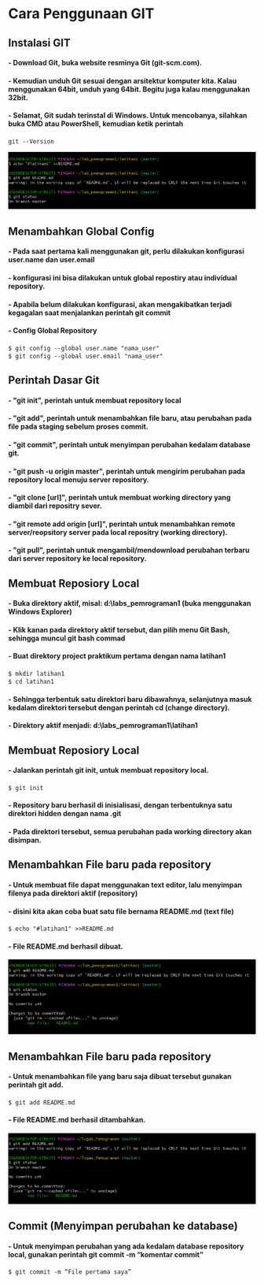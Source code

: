 # Cara Penggunaan GIT
## Instalasi GIT
#### - Download Git, buka website resminya Git (git-scm.com).
#### - Kemudian unduh Git sesuai dengan arsitektur komputer kita. Kalau menggunakan 64bit, unduh yang 64bit. Begitu juga kalau menggunakan 32bit.
#### - Selamat, Git sudah terinstal di Windows. Untuk mencobanya, silahkan buka CMD atau PowerShell, kemudian ketik perintah 
```
git --Version
```
![Gambar1](gambar/pict1.png)

## Menambahkan Global Config
#### - Pada saat pertama kali menggunakan git, perlu dilakukan konfigurasi user.name dan user.email
#### - konfigurasi ini bisa dilakukan untuk global repostiry atau individual repository.
#### - Apabila belum dilakukan konfigurasi, akan mengakibatkan terjadi kegagalan saat menjalankan perintah git commit
#### - Config Global Repository
```
$ git config --global user.name "nama_user"
$ git config --global user.email "nama_user"
```

## Perintah Dasar Git
#### - "git init", perintah untuk membuat repository local
#### - "git add", perintah untuk menambahkan file baru, atau perubahan pada file pada staging sebelum proses commit.
#### - "git commit", perintah untuk menyimpan perubahan kedalam database git.
#### - "git push -u origin master", perintah untuk mengirim perubahan pada repository local menuju server repository.
#### - "git clone [url]", perintah untuk membuat working directory yang diambil dari repositry sever.
#### - "git remote add origin [url]", perintah untuk menambahkan remote server/reopsitory server pada local repositry (working directory).
#### - "git pull", perintah untuk mengambil/mendownload perubahan terbaru dari server repository ke local repository.

## Membuat Reposiory Local
#### - Buka direktory aktif, misal: d:\labs_pemrograman1 (buka menggunakan Windows Explorer)
#### - Klik kanan pada direktory aktif tersebut, dan pilih menu Git Bash, sehingga muncul git bash commad
#### - Buat direktory project praktikum pertama dengan nama latihan1
```
$ mkdir latihan1
$ cd latihan1
```
#### - Sehingga terbentuk satu direktori baru dibawahnya, selanjutnya masuk kedalam direktori tersebut dengan perintah cd (change directory).
#### - Direktory aktif menjadi: d:\labs_pemrograman1\latihan1

## Membuat Reposiory Local
#### - Jalankan perintah git init, untuk membuat repository local.
```
$ git init
```
#### - Repository baru berhasil di inisialisasi, dengan terbentuknya satu direktori hidden dengan nama .git
#### - Pada direktori tersebut, semua perubahan pada working directory akan disimpan.

## Menambahkan File baru pada repository
#### - Untuk membuat file dapat menggunakan text editor, lalu menyimpan filenya pada direktori aktif (repository)
#### - disini kita akan coba buat satu file bernama README.md (text file)
```
$ echo "#latihan1" >>README.md
```
#### - File README.md berhasil dibuat.
![Gambar1](gambar/pict2.png)

## Menambahkan File baru pada repository
#### - Untuk menambahkan file yang baru saja dibuat tersebut gunakan perintah git add.
```
$ git add README.md
```
#### - File README.md berhasil ditambahkan.
![Gambar1](gambar/pic3.png)

## Commit (Menyimpan perubahan ke database)
#### - Untuk menyimpan perubahan yang ada kedalam database repository local, gunakan perintah git commit -m “komentar commit”
```
$ git commit -m “File pertama saya”
```
